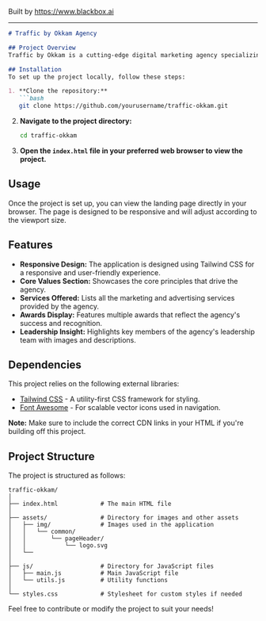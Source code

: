 
Built by https://www.blackbox.ai

---

```markdown
# Traffic by Okkam Agency

## Project Overview
Traffic by Okkam is a cutting-edge digital marketing agency specializing in various aspects of marketing and advertising. Established 22 years ago, the agency has a strong focus on strategic communications, creativity, and client satisfaction. The web application showcases the agency's core values, services offered, awards received, and leadership team, all designed to reflect the agency's dedication to excellence in the marketing industry.

## Installation
To set up the project locally, follow these steps:

1. **Clone the repository:**
   ```bash
   git clone https://github.com/yourusername/traffic-okkam.git
   ```

2. **Navigate to the project directory:**
   ```bash
   cd traffic-okkam
   ```

3. **Open the `index.html` file in your preferred web browser to view the project.**

## Usage
Once the project is set up, you can view the landing page directly in your browser. The page is designed to be responsive and will adjust according to the viewport size.

## Features
- **Responsive Design:** The application is designed using Tailwind CSS for a responsive and user-friendly experience.
- **Core Values Section:** Showcases the core principles that drive the agency.
- **Services Offered:** Lists all the marketing and advertising services provided by the agency.
- **Awards Display:** Features multiple awards that reflect the agency's success and recognition.
- **Leadership Insight:** Highlights key members of the agency's leadership team with images and descriptions.

## Dependencies
This project relies on the following external libraries:
- [Tailwind CSS](https://tailwindcss.com/) - A utility-first CSS framework for styling.
- [Font Awesome](https://fontawesome.com/) - For scalable vector icons used in navigation.

**Note:** Make sure to include the correct CDN links in your HTML if you're building off this project.

## Project Structure
The project is structured as follows:

```
traffic-okkam/
│
├── index.html            # The main HTML file
│
├── assets/               # Directory for images and other assets
│   ├── img/              # Images used in the application
│   │   └── common/
│   │       └── pageHeader/
│   │           └── logo.svg
│   └──
│
├── js/                   # Directory for JavaScript files
│   ├── main.js           # Main JavaScript file
│   └── utils.js          # Utility functions
│
└── styles.css            # Stylesheet for custom styles if needed
```

Feel free to contribute or modify the project to suit your needs!
```